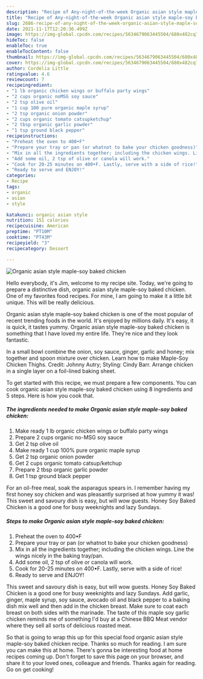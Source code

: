 ```yaml
---
description: "Recipe of Any-night-of-the-week Organic asian style maple-soy baked chicken"
title: "Recipe of Any-night-of-the-week Organic asian style maple-soy baked chicken"
slug: 2686-recipe-of-any-night-of-the-week-organic-asian-style-maple-soy-baked-chicken
date: 2021-11-17T12:20:36.499Z
image: https://img-global.cpcdn.com/recipes/5634679063445504/680x482cq70/organic-asian-style-maple-soy-baked-chicken-recipe-main-photo.jpg
hideToc: false
enableToc: true
enableTocContent: false
thumbnail: https://img-global.cpcdn.com/recipes/5634679063445504/680x482cq70/organic-asian-style-maple-soy-baked-chicken-recipe-main-photo.jpg
cover: https://img-global.cpcdn.com/recipes/5634679063445504/680x482cq70/organic-asian-style-maple-soy-baked-chicken-recipe-main-photo.jpg
author: Cordelia Little
ratingvalue: 4.6
reviewcount: 7
recipeingredient:
- "1 lb organic chicken wings or buffalo party wings"
- "2 cups organic noMSG soy sauce"
- "2 tsp olive oil"
- "1 cup 100 pure organic maple syrup"
- "2 tsp organic onion powder"
- "2 cups organic tomato catsupketchup"
- "2 tbsp organic garlic powder"
- "1 tsp ground black pepper"
recipeinstructions:
- "Preheat the oven to 400•F"
- "Prepare your tray or pan (or whatnot to bake your chicken goodness)"
- "Mix in all the ingredients together; including the chicken wings. Line the wings nicely in the baking tray/pan."
- "Add some oil, 2 tsp of olive or canola will work."
- "Cook for 20-25 minutes on 400•F. Lastly, serve with a side of rice!"
- "Ready to serve and ENJOY!"
categories:
- Recipe
tags:
- organic
- asian
- style

katakunci: organic asian style 
nutrition: 151 calories
recipecuisine: American
preptime: "PT10M"
cooktime: "PT43M"
recipeyield: "3"
recipecategory: Dessert

---
```



![Organic asian style maple-soy baked chicken](https://img-global.cpcdn.com/recipes/5634679063445504/680x482cq70/organic-asian-style-maple-soy-baked-chicken-recipe-main-photo.jpg)

Hello everybody, it's Jim, welcome to my recipe site. Today, we're going to prepare a distinctive dish, organic asian style maple-soy baked chicken. One of my favorites food recipes. For mine, I am going to make it a little bit unique. This will be really delicious.

Organic asian style maple-soy baked chicken is one of the most popular of recent trending foods in the world. It's enjoyed by millions daily. It's easy, it is quick, it tastes yummy. Organic asian style maple-soy baked chicken is something that I have loved my entire life. They're nice and they look fantastic.

In a small bowl combine the onion, soy sauce, ginger, garlic and honey; mix together and spoon mixture over chicken. Learn how to make Maple-Soy Chicken Thighs. Credit: Johnny Autry; Styling: Cindy Barr. Arrange chicken in a single layer on a foil-lined baking sheet.


To get started with this recipe, we must prepare a few components. You can cook organic asian style maple-soy baked chicken using 8 ingredients and 5 steps. Here is how you cook that.

<!--inarticleads1-->

##### The ingredients needed to make Organic asian style maple-soy baked chicken:

1. Make ready 1 lb organic chicken wings or buffalo party wings
1. Prepare 2 cups organic no-MSG soy sauce
1. Get 2 tsp olive oil
1. Make ready 1 cup 100% pure organic maple syrup
1. Get 2 tsp organic onion powder
1. Get 2 cups organic tomato catsup/ketchup
1. Prepare 2 tbsp organic garlic powder
1. Get 1 tsp ground black pepper


For an oil-free meal, soak the asparagus spears in. I remember having my first honey soy chicken and was pleasantly surprised at how yummy it was! This sweet and savoury dish is easy, but will wow guests. Honey Soy Baked Chicken is a good one for busy weeknights and lazy Sundays. 

<!--inarticleads2-->

##### Steps to make Organic asian style maple-soy baked chicken:

1. Preheat the oven to 400•F
1. Prepare your tray or pan (or whatnot to bake your chicken goodness)
1. Mix in all the ingredients together; including the chicken wings. Line the wings nicely in the baking tray/pan.
1. Add some oil, 2 tsp of olive or canola will work.
1. Cook for 20-25 minutes on 400•F. Lastly, serve with a side of rice!
1. Ready to serve and ENJOY!

This sweet and savoury dish is easy, but will wow guests. Honey Soy Baked Chicken is a good one for busy weeknights and lazy Sundays. Add garlic, ginger, maple syrup, soy sauce, avocado oil and black pepper to a baking dish mix well and then add in the chicken breast. Make sure to coat each breast on both sides with the marinade. The taste of this maple soy garlic chicken reminds me of something I&#39;d buy at a Chinese BBQ Meat vendor where they sell all sorts of delicious roasted meat. 

So that is going to wrap this up for this special food organic asian style maple-soy baked chicken recipe. Thanks so much for reading. I am sure you can make this at home. There's gonna be interesting food at home recipes coming up. Don't forget to save this page on your browser, and share it to your loved ones, colleague and friends. Thanks again for reading. Go on get cooking!
